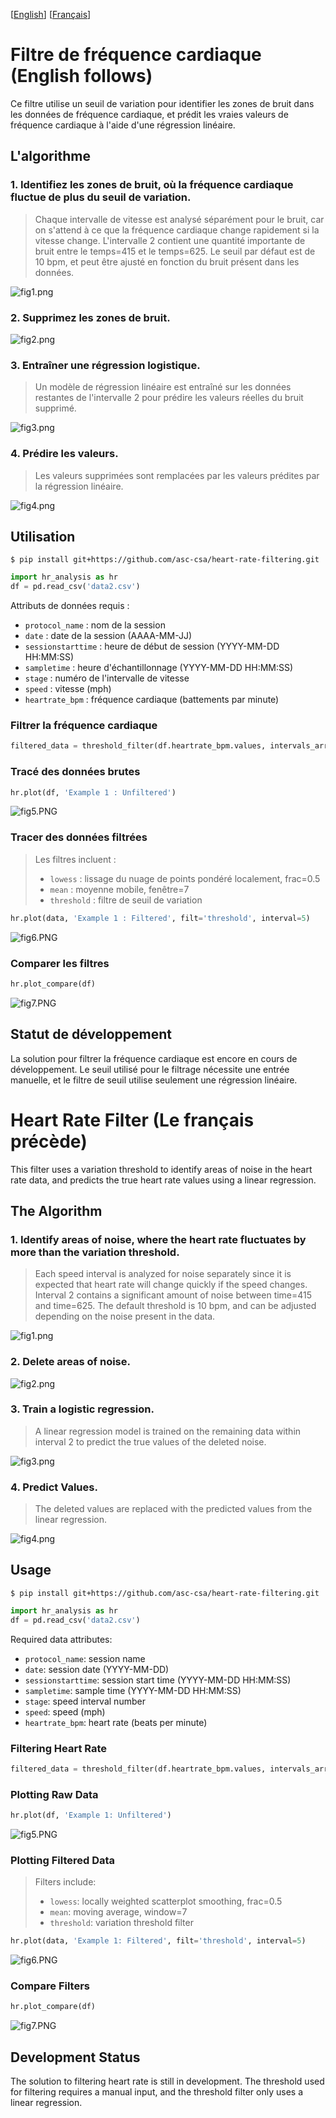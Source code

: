 [[English](#heart-rate-filter-le-français-précède)] [[Français](#filtre-de-fréquence-cardiaque-english-follows)]

# Filtre de fréquence cardiaque (English follows) 

Ce filtre utilise un seuil de variation pour identifier les zones de bruit dans les données de fréquence cardiaque, et prédit les vraies valeurs de fréquence cardiaque à l'aide d'une régression linéaire.

## L'algorithme

### 1. Identifiez les zones de bruit, où la fréquence cardiaque fluctue de plus du seuil de variation.

> Chaque intervalle de vitesse est analysé séparément pour le bruit, car on s'attend à ce que la fréquence cardiaque change rapidement si la vitesse change.  L'intervalle 2 contient une quantité importante de bruit entre le temps=415 et le temps=625. Le seuil par défaut est de 10 bpm, et peut être ajusté en fonction du bruit présent dans les données.

![fig1.png](images/fig1.png)

### 2. Supprimez les zones de bruit.

![fig2.png](images/fig2.png)

### 3. Entraîner une régression logistique.

> Un modèle de régression linéaire est entraîné sur les données restantes de l'intervalle 2 pour prédire les valeurs réelles du bruit supprimé.

![fig3.png](images/fig3.png)

### 4. Prédire les valeurs.

> Les valeurs supprimées sont remplacées par les valeurs prédites par la régression linéaire.

![fig4.png](images/fig4.png)

## Utilisation

```
$ pip install git+https://github.com/asc-csa/heart-rate-filtering.git
```

```python
import hr_analysis as hr
df = pd.read_csv('data2.csv')
```

Attributs de données requis :
* `protocol_name` : nom de la session
* `date` : date de la session (AAAA-MM-JJ)
* `sessionstarttime` : heure de début de session (YYYY-MM-DD HH:MM:SS)
* `sampletime` : heure d'échantillonnage (YYYY-MM-DD HH:MM:SS)
* `stage` : numéro de l'intervalle de vitesse
* `speed` : vitesse (mph)
* `heartrate_bpm` : fréquence cardiaque (battements par minute)

### Filtrer la fréquence cardiaque

```python
filtered_data = threshold_filter(df.heartrate_bpm.values, intervals_array=df.stage, threshold=5)
```

### Tracé des données brutes

```python
hr.plot(df, 'Example 1 : Unfiltered')
```

![fig5.PNG](images/fig5.PNG)

### Tracer des données filtrées

> Les filtres incluent :
> * `lowess` : lissage du nuage de points pondéré localement, frac=0.5
> * `mean` : moyenne mobile, fenêtre=7
> * `threshold` : filtre de seuil de variation

```python
hr.plot(data, 'Example 1 : Filtered', filt='threshold', interval=5)
```

![fig6.PNG](images/fig6.PNG)

### Comparer les filtres

```python
hr.plot_compare(df)
```
![fig7.PNG](images/fig7.PNG)

## Statut de développement

La solution pour filtrer la fréquence cardiaque est encore en cours de développement. Le seuil utilisé pour le filtrage nécessite
une entrée manuelle, et le filtre de seuil utilise seulement une régression linéaire.
 
 
 
# Heart Rate Filter (Le français précède)

This filter uses a variation threshold to identify areas of noise in the heart rate data, and predicts the true heart rate values using a linear regression.

## The Algorithm

### 1. Identify areas of noise, where the heart rate fluctuates by more than the variation threshold.

> Each speed interval is analyzed for noise separately since it is expected that heart rate will change quickly if the speed changes.  Interval 2 contains a significant amount of noise between time=415 and time=625. The default threshold is 10 bpm, and can be adjusted depending on the noise present in the data.

![fig1.png](images/fig1.png)

### 2. Delete areas of noise.

![fig2.png](images/fig2.png)

### 3. Train a logistic regression.

> A linear regression model is trained on the remaining data within interval 2 to predict the true values of the deleted noise.

![fig3.png](images/fig3.png)

### 4. Predict Values.

> The deleted values are replaced with the predicted values from the linear regression.

![fig4.png](images/fig4.png)

## Usage
```
$ pip install git+https://github.com/asc-csa/heart-rate-filtering.git
```

```python
import hr_analysis as hr
df = pd.read_csv('data2.csv')
```

Required data attributes:
* `protocol_name`: session name
* `date`: session date  (YYYY-MM-DD)
* `sessionstarttime`: session start time (YYYY-MM-DD HH:MM:SS)
* `sampletime`: sample time (YYYY-MM-DD HH:MM:SS)
* `stage`: speed interval number
* `speed`: speed (mph)
* `heartrate_bpm`: heart rate (beats per minute)

### Filtering Heart Rate

```python
filtered_data = threshold_filter(df.heartrate_bpm.values, intervals_array=df.stage, threshold=5)
```

### Plotting Raw Data

```python
hr.plot(df, 'Example 1: Unfiltered')
```

![fig5.PNG](images/fig5.PNG)

### Plotting Filtered Data

> Filters include:
> * `lowess`: locally weighted scatterplot smoothing, frac=0.5
> * `mean`: moving average, window=7
> * `threshold`: variation threshold filter

```python
hr.plot(data, 'Example 1: Filtered', filt='threshold', interval=5)
```

![fig6.PNG](images/fig6.PNG)

### Compare Filters

```python
hr.plot_compare(df)
```

![fig7.PNG](images/fig7.PNG)

## Development Status

The solution to filtering heart rate is still in development. The threshold used for filtering requires
a manual input, and the threshold filter only uses a linear regression.
